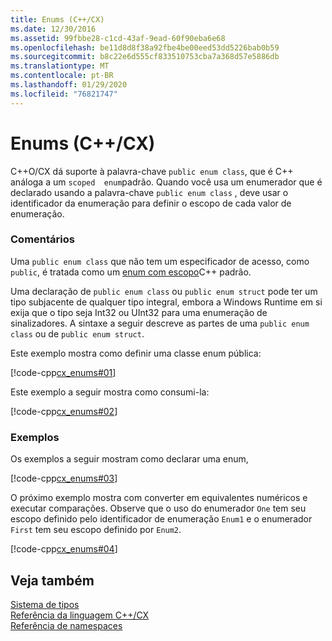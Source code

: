 ```yaml
---
title: Enums (C++/CX)
ms.date: 12/30/2016
ms.assetid: 99fbbe28-c1cd-43af-9ead-60f90eba6e68
ms.openlocfilehash: be11d8d8f38a92fbe4be00eed53dd5226bab0b59
ms.sourcegitcommit: b8c22e6d555cf833510753cba7a368d57e5886db
ms.translationtype: MT
ms.contentlocale: pt-BR
ms.lasthandoff: 01/29/2020
ms.locfileid: "76821747"
---
```

# <a name="enums-ccx"></a>Enums (C++/CX)

C++O/CX dá suporte à palavra-chave `public enum class`, que é C++ análoga a um `scoped  enum`padrão. Quando você usa um enumerador que é declarado usando a palavra-chave `public enum class` , deve usar o identificador da enumeração para definir o escopo de cada valor de enumeração.

### <a name="remarks"></a>Comentários

Uma `public enum class` que não tem um especificador de acesso, como `public`, é tratada como um [enum com escopo](../cpp/enumerations-cpp.md)C++ padrão.

Uma declaração de `public enum class` ou `public enum struct` pode ter um tipo subjacente de qualquer tipo integral, embora a Windows Runtime em si exija que o tipo seja Int32 ou UInt32 para uma enumeração de sinalizadores. A sintaxe a seguir descreve as partes de uma `public enum class` ou de `public enum struct`.

Este exemplo mostra como definir uma classe enum pública:

[!code-cpp[cx_enums#01](../cppcx/codesnippet/CPP/cpp/class1.h#01)]

Este exemplo a seguir mostra como consumi-la:

[!code-cpp[cx_enums#02](../cppcx/codesnippet/CPP/cpp/class1.h#02)]

### <a name="examples"></a>Exemplos

Os exemplos a seguir mostram como declarar uma enum,

[!code-cpp[cx_enums#03](../cppcx/codesnippet/CPP/cpp/class1.h#03)]

O próximo exemplo mostra com converter em equivalentes numéricos e executar comparações. Observe que o uso do enumerador `One` tem seu escopo definido pelo identificador de enumeração `Enum1` e o enumerador `First` tem seu escopo definido por `Enum2`.

[!code-cpp[cx_enums#04](../cppcx/codesnippet/CPP/cpp/class1.h#04)]

## <a name="see-also"></a>Veja também

[Sistema de tipos](../cppcx/type-system-c-cx.md)<br/>
[Referência da linguagem C++/CX](../cppcx/visual-c-language-reference-c-cx.md)<br/>
[Referência de namespaces](../cppcx/namespaces-reference-c-cx.md)
